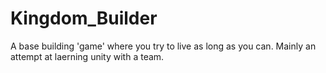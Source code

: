 # Kingdom_Builder
A base building 'game' where you try to live as long as you can. Mainly an attempt at laerning unity with a team.
